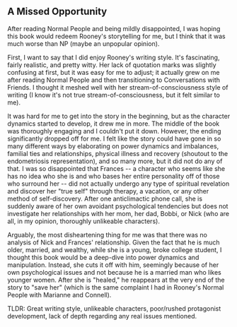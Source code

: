 ## A Missed Opportunity

After reading Normal People and being mildly disappointed, I was hoping this book would redeem Rooney's storytelling for me, but I think that it was much worse than NP (maybe an unpopular opinion).

First, I want to say that I did enjoy Rooney's writing style. It's fascinating, fairly realistic, and pretty witty. Her lack of quotation marks was slightly confusing at first, but it was easy for me to adjust; it actually grew on me after reading Normal People and then transitioning to Conversations with Friends. I thought it meshed well with her stream-of-consciousness style of writing (I know it's not true stream-of-consciousness, but it felt similar to me).

It was hard for me to get into the story in the beginning, but as the character dynamics started to develop, it drew me in more. The middle of the book was thoroughly engaging and I couldn't put it down. However, the ending significantly dropped off for me. I felt like the story could have gone in so many different ways by elaborating on power dynamics and imbalances, familial ties and relationships, physical illness and recovery (shoutout to the endometriosis representation), and so many more, but it did not do any of that. I was so disappointed that Frances -- a character who seems like she has no idea who she is and who bases her entire personality off of those who surround her -- did not actually undergo any type of spiritual revelation and discover her "true self" through therapy, a vacation, or any other method of self-discovery. After one anticlimactic phone call, she is suddenly aware of her own avoidant psychological tendencies but does not investigate her relationships with her mom, her dad, Bobbi, or Nick (who are all, in my opinion, thoroughly unlikeable characters).

Arguably, the most disheartening thing for me was that there was no analysis of Nick and Frances' relationship. Given the fact that he is much older, married, and wealthy, while she is a young, broke college student, I thought this book would be a deep-dive into power dynamics and manipulation. Instead, she cuts it off with him, seemingly because of her own psychological issues and not because he is a married man who likes younger women. After she is "healed," he reappears at the very end of the story to "save her" (which is the same complaint I had in Rooney's Normal People with Marianne and Connell).

TLDR: Great writing style, unlikeable characters, poor/rushed protagonist development, lack of depth regarding any real issues mentioned.